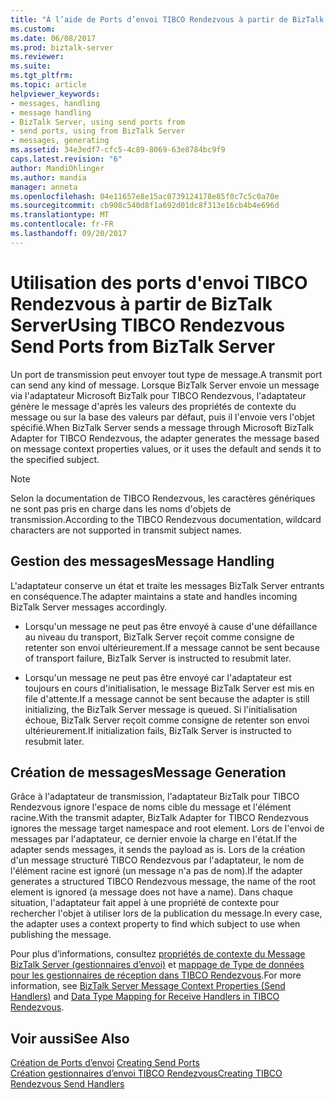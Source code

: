 ```yaml
---
title: "À l’aide de Ports d’envoi TIBCO Rendezvous à partir de BizTalk Server | Documents Microsoft"
ms.custom: 
ms.date: 06/08/2017
ms.prod: biztalk-server
ms.reviewer: 
ms.suite: 
ms.tgt_pltfrm: 
ms.topic: article
helpviewer_keywords:
- messages, handling
- message handling
- BizTalk Server, using send ports from
- send ports, using from BizTalk Server
- messages, generating
ms.assetid: 34e3edf7-cfc5-4c89-8069-63e8784bc9f9
caps.latest.revision: "6"
author: MandiOhlinger
ms.author: mandia
manager: anneta
ms.openlocfilehash: 04e11657e8e15ac0739124178e85f0c7c5c0a70e
ms.sourcegitcommit: cb908c540d8f1a692d01dc8f313e16cb4b4e696d
ms.translationtype: MT
ms.contentlocale: fr-FR
ms.lasthandoff: 09/20/2017
---
```

# <a name="using-tibco-rendezvous-send-ports-from-biztalk-server"></a><span data-ttu-id="b9a97-102">Utilisation des ports d'envoi TIBCO Rendezvous à partir de BizTalk Server</span><span class="sxs-lookup"><span data-stu-id="b9a97-102">Using TIBCO Rendezvous Send Ports from BizTalk Server</span></span>
<span data-ttu-id="b9a97-103">Un port de transmission peut envoyer tout type de message.</span><span class="sxs-lookup"><span data-stu-id="b9a97-103">A transmit port can send any kind of message.</span></span> <span data-ttu-id="b9a97-104">Lorsque BizTalk Server envoie un message via l'adaptateur Microsoft BizTalk pour TIBCO Rendezvous, l'adaptateur génère le message d'après les valeurs des propriétés de contexte du message ou sur la base des valeurs par défaut, puis il l'envoie vers l'objet spécifié.</span><span class="sxs-lookup"><span data-stu-id="b9a97-104">When BizTalk Server sends a message through Microsoft BizTalk Adapter for TIBCO Rendezvous, the adapter generates the message based on message context properties values, or it uses the default and sends it to the specified subject.</span></span>  
  
> [!NOTE]
>  <span data-ttu-id="b9a97-105">Selon la documentation de TIBCO Rendezvous, les caractères génériques ne sont pas pris en charge dans les noms d'objets de transmission.</span><span class="sxs-lookup"><span data-stu-id="b9a97-105">According to the TIBCO Rendezvous documentation, wildcard characters are not supported in transmit subject names.</span></span>  
  
## <a name="message-handling"></a><span data-ttu-id="b9a97-106">Gestion des messages</span><span class="sxs-lookup"><span data-stu-id="b9a97-106">Message Handling</span></span>  
 <span data-ttu-id="b9a97-107">L'adaptateur conserve un état et traite les messages BizTalk Server entrants en conséquence.</span><span class="sxs-lookup"><span data-stu-id="b9a97-107">The adapter maintains a state and handles incoming BizTalk Server messages accordingly.</span></span>  
  
-   <span data-ttu-id="b9a97-108">Lorsqu'un message ne peut pas être envoyé à cause d'une défaillance au niveau du transport, BizTalk Server reçoit comme consigne de retenter son envoi ultérieurement.</span><span class="sxs-lookup"><span data-stu-id="b9a97-108">If a message cannot be sent because of transport failure, BizTalk Server is instructed to resubmit later.</span></span>  
  
-   <span data-ttu-id="b9a97-109">Lorsqu'un message ne peut pas être envoyé car l'adaptateur est toujours en cours d'initialisation, le message BizTalk Server est mis en file d'attente.</span><span class="sxs-lookup"><span data-stu-id="b9a97-109">If a message cannot be sent because the adapter is still initializing, the BizTalk Server message is queued.</span></span> <span data-ttu-id="b9a97-110">Si l'initialisation échoue, BizTalk Server reçoit comme consigne de retenter son envoi ultérieurement.</span><span class="sxs-lookup"><span data-stu-id="b9a97-110">If initialization fails, BizTalk Server is instructed to resubmit later.</span></span>  
  
## <a name="message-generation"></a><span data-ttu-id="b9a97-111">Création de messages</span><span class="sxs-lookup"><span data-stu-id="b9a97-111">Message Generation</span></span>  
 <span data-ttu-id="b9a97-112">Grâce à l'adaptateur de transmission, l'adaptateur BizTalk pour TIBCO Rendezvous ignore l'espace de noms cible du message et l'élément racine.</span><span class="sxs-lookup"><span data-stu-id="b9a97-112">With the transmit adapter, BizTalk Adapter for TIBCO Rendezvous ignores the message target namespace and root element.</span></span> <span data-ttu-id="b9a97-113">Lors de l'envoi de messages par l'adaptateur, ce dernier envoie la charge en l'état.</span><span class="sxs-lookup"><span data-stu-id="b9a97-113">If the adapter sends messages, it sends the payload as is.</span></span> <span data-ttu-id="b9a97-114">Lors de la création d'un message structuré TIBCO Rendezvous par l'adaptateur, le nom de l'élément racine est ignoré (un message n'a pas de nom).</span><span class="sxs-lookup"><span data-stu-id="b9a97-114">If the adapter generates a structured TIBCO Rendezvous message, the name of the root element is ignored (a message does not have a name).</span></span> <span data-ttu-id="b9a97-115">Dans chaque situation, l'adaptateur fait appel à une propriété de contexte pour rechercher l'objet à utiliser lors de la publication du message.</span><span class="sxs-lookup"><span data-stu-id="b9a97-115">In every case, the adapter uses a context property to find which subject to use when publishing the message.</span></span>  
  
 <span data-ttu-id="b9a97-116">Pour plus d’informations, consultez [propriétés de contexte du Message BizTalk Server (gestionnaires d’envoi)](../core/biztalk-server-message-context-properties-send-handlers.md) et [mappage de Type de données pour les gestionnaires de réception dans TIBCO Rendezvous](../core/data-type-mapping-for-receive-handlers-in-tibco-rendezvous.md).</span><span class="sxs-lookup"><span data-stu-id="b9a97-116">For more information, see [BizTalk Server Message Context Properties (Send Handlers)](../core/biztalk-server-message-context-properties-send-handlers.md) and [Data Type Mapping for Receive Handlers in TIBCO Rendezvous](../core/data-type-mapping-for-receive-handlers-in-tibco-rendezvous.md).</span></span>  
  
## <a name="see-also"></a><span data-ttu-id="b9a97-117">Voir aussi</span><span class="sxs-lookup"><span data-stu-id="b9a97-117">See Also</span></span>  
 <span data-ttu-id="b9a97-118">[Création de Ports d’envoi](../core/creating-send-ports2.md) </span><span class="sxs-lookup"><span data-stu-id="b9a97-118">[Creating Send Ports](../core/creating-send-ports2.md) </span></span>  
 [<span data-ttu-id="b9a97-119">Création gestionnaires d’envoi TIBCO Rendezvous</span><span class="sxs-lookup"><span data-stu-id="b9a97-119">Creating TIBCO Rendezvous Send Handlers</span></span>](../core/creating-tibco-rendezvous-send-handlers.md)
